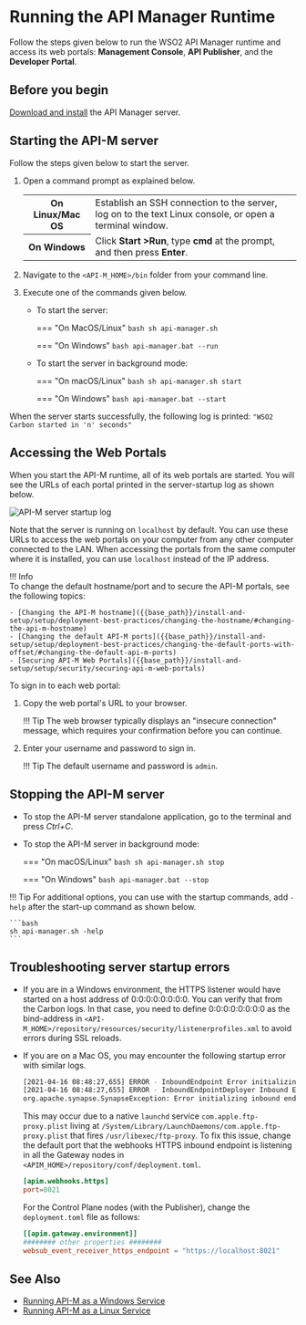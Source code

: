 # Running the API Manager Runtime

Follow the steps given below to run the WSO2 API Manager runtime and access its web portals: **Management Console**, **API Publisher**, and the **Developer Portal**.

## Before you begin

[Download and install]({{base_path}}/install-and-setup/install/installing-the-product/installing-api-m-runtime) the API Manager server.

## Starting the API-M server

Follow the steps given below to start the server.

1.  Open a command prompt as explained below.

    <table>
        <tr>
            <th>On <b>Linux/Mac OS</b></td>
            <td>Establish an SSH connection to the server, log on to the text Linux console, or open a terminal window.</td>
        </tr>
        <tr>
            <th>On <b>Windows</b></td>
            <td>Click <b>Start &gt;Run</b>, type <b>cmd</b> at the prompt, and then press <b>Enter</b>.</td>
        </tr>
    </table>     

2.  Navigate to the `<API-M_HOME>/bin` folder from your command line.
3.  Execute one of the commands given below.

    -   To start the server:

        === "On MacOS/Linux"
            ```bash
            sh api-manager.sh
            ```

        === "On Windows"
            ```bash
            api-manager.bat --run
            ```

    -   To start the server in background mode:

        === "On macOS/Linux"
            ```bash
            sh api-manager.sh start
            ```

        === "On Windows"
            ```bash
            api-manager.bat --start
            ```

When the server starts successfully, the following log is printed: `"WSO2 Carbon started in 'n' seconds"`

## Accessing the Web Portals

When you start the API-M runtime, all of its web portals are started. You will see the URLs of each portal printed in the server-startup log as shown below.

![API-M server startup log]({{base_path}}/assets/img/setup-and-install/running-product-mgt-console-url.png)

Note that the server is running on `localhost` by default. You can use these URLs to access the web portals on your computer from any other computer connected to the LAN. When accessing the portals from the same computer where it is installed, you can use `localhost` instead of the IP address.

!!! Info  
    To change the default hostname/port and to secure the API-M portals, see the following topics:

    - [Changing the API-M hostname]({{base_path}}/install-and-setup/setup/deployment-best-practices/changing-the-hostname/#changing-the-api-m-hostname)
    - [Changing the default API-M ports]({{base_path}}/install-and-setup/setup/deployment-best-practices/changing-the-default-ports-with-offset/#changing-the-default-api-m-ports)
    - [Securing API-M Web Portals]({{base_path}}/install-and-setup/setup/security/securing-api-m-web-portals)

To sign in to each web portal:

1.  Copy the web portal's URL to your browser.

    !!! Tip
        The web browser typically displays an "insecure connection" message, which requires your confirmation before you can continue.

2.  Enter your username and password to sign in.

    !!! Tip
        The default username and password is `admin`.

## Stopping the API-M server

-   To stop the API-M server standalone application, go to the terminal and press <i>Ctrl+C</i>.
-   To stop the API-M server in background mode:

    === "On macOS/Linux"
        ```bash
        sh api-manager.sh stop
        ```

    === "On Windows"
        ```bash
        api-manager.bat --stop
        ```

!!! Tip
    For additional options, you can use with the startup commands, add `-help` after the start-up command as shown below.

    ```bash
    sh api-manager.sh -help
    ```

## Troubleshooting server startup errors

-   If you are in a Windows environment, the HTTPS listener would have started on a host address of 0:0:0:0:0:0:0:0. You can verify that from the Carbon logs. In that case, you need to define 0:0:0:0:0:0:0:0 as the bind-address in `<API-M_HOME>/repository/resources/security/listenerprofiles.xml` to avoid errors during SSL reloads.
-   If you are on a Mac OS, you may encounter the following startup error with similar logs.

    ```bash
    [2021-04-16 08:48:27,655] ERROR - InboundEndpoint Error initializing inbound endpoint SecureWebhookServer
    [2021-04-16 08:48:27,655] ERROR - InboundEndpointDeployer Inbound Endpoint deployment from the file : /Users/sanjeewa/Downloads/wso2am-4.0.0/repository/deployment/server/synapse-configs/default/inbound-endpoints/SecureWebhookServer.xml : Failed.
    org.apache.synapse.SynapseException: Error initializing inbound endpoint SecureWebhookServer at org.apache.synapse.inbound.InboundEndpoint.init(InboundEndpoint.java:83) ~[synapse-core_2.1.7.wso2v227.jar:2.1.7-wso2v227]
    ```

    This may occur due to a native `launchd` service `com.apple.ftp-proxy.plist` living at `/System/Library/LaunchDaemons/com.apple.ftp-proxy.plist` that fires `/usr/libexec/ftp-proxy`. To fix this issue, change the default port that the webhooks HTTPS inbound endpoint is listening in all the Gateway nodes in `<APIM_HOME>/repository/conf/deployment.toml`.

    ```toml
    [apim.webhooks.https]
    port=8021
    ```

    For the Control Plane nodes (with the Publisher), change the `deployment.toml` file as follows:

    ```toml
    [[apim.gateway.environment]]
    ######## other properties ########
    websub_event_receiver_https_endpoint = "https://localhost:8021"
    ```

## See Also

-   [Running API-M as a Windows Service]({{base_path}}/install-and-setup/install/installing-the-product/installing-api-m-as-a-windows-service/)
-   [Running API-M as a Linux Service]({{base_path}}/install-and-setup/install/installing-the-product/installing-api-m-as-a-linux-service/)
